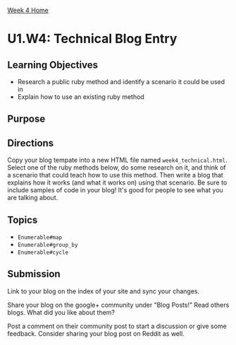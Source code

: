 [Week 4 Home](./)

# U1.W4: Technical Blog Entry

## Learning Objectives
- Research a public ruby method and identify a scenario it could be used in
- Explain how to use an existing ruby method

## Purpose


## Directions
Copy your blog tempate into a new HTML file named `week4_technical.html`. 
Select one of the ruby methods below, do some research on it, and think of a scenario that could teach how to use this method. Then write a blog that explains how it works (and what it works on) using that scenario. Be sure to include samples of code in your blog! It's good for people to see what you are talking about. 

## Topics
- `Enumerable#map`
- `Enumerable#group_by`
- `Enumerable#cycle`



## Submission
Link to your blog on the index of your site and sync your changes. 

Share your blog on the google+ community under "Blog Posts!" Read others blogs. What did you like about them? 

Post a comment on their community post to start a discussion or give some feedback.  Consider sharing your blog post on Reddit as well.

